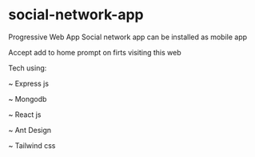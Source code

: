 # social-network-app
Progressive Web App
Social network app can be installed as mobile app

Accept add to home prompt on firts visiting this web

Tech using:

~ Express js

~ Mongodb

~ React js

~ Ant Design

~ Tailwind css


